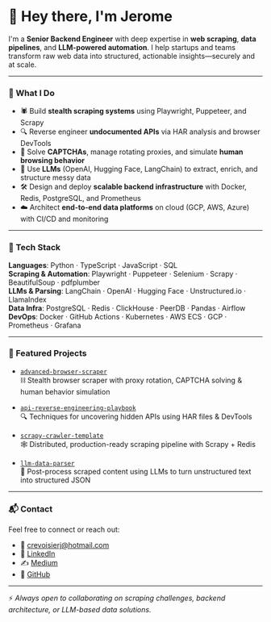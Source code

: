 # 👋 Hey there, I'm Jerome

I'm a **Senior Backend Engineer** with deep expertise in **web scraping**, **data pipelines**, and **LLM-powered automation**. I help startups and teams transform raw web data into structured, actionable insights—securely and at scale.

---

### 🧠 What I Do

- 🕷️ Build **stealth scraping systems** using Playwright, Puppeteer, and Scrapy  
- 🔍 Reverse engineer **undocumented APIs** via HAR analysis and browser DevTools  
- 🤖 Solve **CAPTCHAs**, manage rotating proxies, and simulate **human browsing behavior**  
- 🧠 Use **LLMs** (OpenAI, Hugging Face, LangChain) to extract, enrich, and structure messy data  
- 🛠️ Design and deploy **scalable backend infrastructure** with Docker, Redis, PostgreSQL, and Prometheus  
- ☁️ Architect **end-to-end data platforms** on cloud (GCP, AWS, Azure) with CI/CD and monitoring

---

### 🧰 Tech Stack

**Languages**: Python · TypeScript · JavaScript · SQL  
**Scraping & Automation**: Playwright · Puppeteer · Selenium · Scrapy · BeautifulSoup · pdfplumber  
**LLMs & Parsing**: LangChain · OpenAI · Hugging Face · Unstructured.io · LlamaIndex  
**Data Infra**: PostgreSQL · Redis · ClickHouse · PeerDB · Pandas · Airflow  
**DevOps**: Docker · GitHub Actions · Kubernetes · AWS ECS · GCP · Prometheus · Grafana

---

### 🚀 Featured Projects

- [`advanced-browser-scraper`](https://github.com/jcrevoisier/advanced-browser-scraper)  
  ⛓️ Stealth browser scraper with proxy rotation, CAPTCHA solving & human behavior simulation

- [`api-reverse-engineering-playbook`](https://github.com/jcrevoisier/api-reverse-engineering-playbook)  
  🔍 Techniques for uncovering hidden APIs using HAR files & DevTools

- [`scrapy-crawler-template`](https://github.com/jcrevoisier/scrapy-crawler-template)  
  🕸️ Distributed, production-ready scraping pipeline with Scrapy + Redis

- [`llm-data-parser`](https://github.com/jcrevoisier/llm-data-parser)  
  🧠 Post-process scraped content using LLMs to turn unstructured text into structured JSON

---

### 📬 Contact

Feel free to connect or reach out:  
- 📧 crevoisierj@hotmail.com  
- 💼 [LinkedIn](https://www.linkedin.com/in/crevoisierjerome/)  
- ✍️ [Medium](https://medium.com/@jromecrevoisier)  
- 🐙 [GitHub](https://github.com/jcrevoisier)

---

⚡ _Always open to collaborating on scraping challenges, backend architecture, or LLM-based data solutions._
